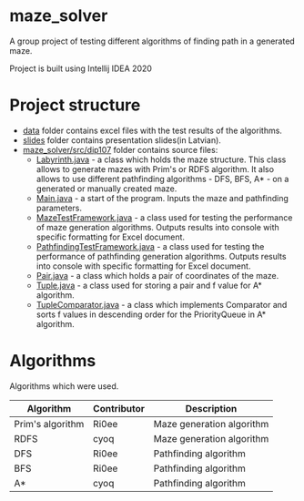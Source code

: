 # maze_solver
A group project of testing different algorithms of finding path in a generated maze. 

Project is built using Intellij IDEA 2020

# Project structure

- [data](https://github.com/4math/maze_solver/tree/main/data) folder contains excel files with the test results of the algorithms.
- [slides](https://github.com/4math/maze_solver/tree/main/slides) folder contains presentation slides(in Latvian).
- [maze_solver/src/dip107](https://github.com/4math/maze_solver/tree/main/maze_solver/src/dip107) folder contains source files:
  - [Labyrinth.java](https://github.com/4math/maze_solver/blob/main/maze_solver/src/dip107/Labyrinth.java) - a class which holds the maze structure. This class allows to generate mazes with Prim's or RDFS algorithm. It also allows to use different pathfinding algorithms - DFS, BFS, A* - on a generated or manually created maze.
  - [Main.java](https://github.com/4math/maze_solver/blob/main/maze_solver/src/dip107/Main.java) - a start of the program. Inputs the maze and pathfinding parameters.
  - [MazeTestFramework.java](https://github.com/4math/maze_solver/blob/main/maze_solver/src/dip107/MazeTestFramework.java) - a class used for testing the performance of maze generation algorithms. Outputs results into console with specific formatting for Excel document.
  - [PathfindingTestFramework.java](https://github.com/4math/maze_solver/blob/main/maze_solver/src/dip107/PathfindingTestFramework.java) - a class used for testing the performance of pathfinding generation algorithms. Outputs results into console with specific formatting for Excel document.
  - [Pair.java](https://github.com/4math/maze_solver/blob/main/maze_solver/src/dip107/Pair.java) - a class which holds a pair of coordinates of the maze.
  - [Tuple.java](https://github.com/4math/maze_solver/blob/main/maze_solver/src/dip107/Tuple.java) - a class used for storing a pair and f value for A* algorithm.
  - [TupleComparator.java](https://github.com/4math/maze_solver/blob/main/maze_solver/src/dip107/TupleComparator.java) - a class which implements Comparator and sorts f values in descending order for the PriorityQueue in A* algorithm.

# Algorithms 

Algorithms which were used.

| Algorithm        | Contributor | Description               |
| ---------------- | ----------- | ------------------------- |
| Prim's algorithm | Ri0ee       | Maze generation algorithm |
| RDFS             | cyoq        | Maze generation algorithm |
| DFS              | Ri0ee       | Pathfinding algorithm     |
| BFS              | Ri0ee       | Pathfinding algorithm     |
| A*               | cyoq        | Pathfinding algorithm     |

